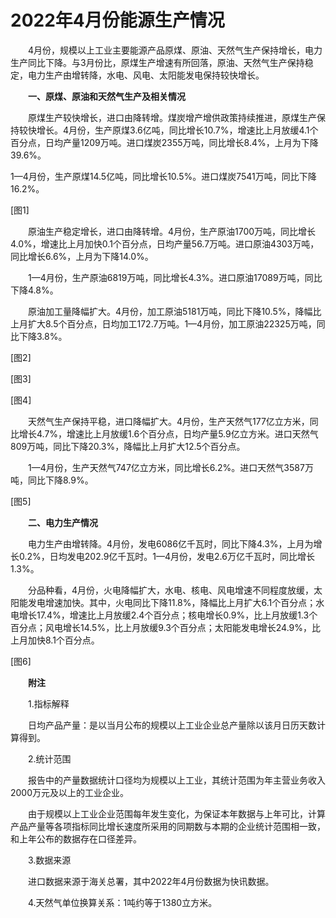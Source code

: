 # 2022年4月份能源生产情况

　　4月份，规模以上工业主要能源产品原煤、原油、天然气生产保持增长，电力生产同比下降。与3月份比，原煤生产增速有所回落，原油、天然气生产保持稳定，电力生产由增转降，水电、风电、太阳能发电保持较快增长。

　　**一、原煤、原油和天然气生产及相关情况**

　　原煤生产较快增长，进口由降转增。煤炭增产增供政策持续推进，原煤生产保持较快增长。4月份，生产原煤3.6亿吨，同比增长10.7%，增速比上月放缓4.1个百分点，日均产量1209万吨。进口煤炭2355万吨，同比增长8.4%，上月为下降39.6%。

1—4月份，生产原煤14.5亿吨，同比增长10.5%。进口煤炭7541万吨，同比下降16.2%。

\[图1\]

　　原油生产稳定增长，进口由降转增。4月份，生产原油1700万吨，同比增长4.0%，增速比上月加快0.1个百分点，日均产量56.7万吨。进口原油4303万吨，同比增长6.6%，上月为下降14.0%。

　　1—4月份，生产原油6819万吨，同比增长4.3%。进口原油17089万吨，同比下降4.8%。

　　原油加工量降幅扩大。4月份，加工原油5181万吨，同比下降10.5%，降幅比上月扩大8.5个百分点，日均加工172.7万吨。1—4月份，加工原油22325万吨，同比下降3.8%。

\[图2\]

\[图3\]

\[图4\]

　　天然气生产保持平稳，进口降幅扩大。4月份，生产天然气177亿立方米，同比增长4.7%，增速比上月放缓1.6个百分点，日均产量5.9亿立方米。进口天然气809万吨，同比下降20.3%，降幅比上月扩大12.5个百分点。

　　1—4月份，生产天然气747亿立方米，同比增长6.2%。进口天然气3587万吨，同比下降8.9%。

\[图5\]

　　**二、电力生产情况**

　　电力生产由增转降。4月份，发电6086亿千瓦时，同比下降4.3%，上月为增长0.2%，日均发电202.9亿千瓦时。1—4月份，发电2.6万亿千瓦时，同比增长1.3%。

　　分品种看，4月份，火电降幅扩大，水电、核电、风电增速不同程度放缓，太阳能发电增速加快。其中，火电同比下降11.8%，降幅比上月扩大6.1个百分点；水电增长17.4%，增速比上月放缓2.4个百分点；核电增长0.9%，比上月放缓1.3个百分点；风电增长14.5%，比上月放缓9.3个百分点；太阳能发电增长24.9%，比上月加快8.1个百分点。

\[图6\]

　　**附注**

　　1.指标解释

　　日均产品产量：是以当月公布的规模以上工业企业总产量除以该月日历天数计算得到。

　　2.统计范围

　　报告中的产量数据统计口径均为规模以上工业，其统计范围为年主营业务收入2000万元及以上的工业企业。

　　由于规模以上工业企业范围每年发生变化，为保证本年数据与上年可比，计算产品产量等各项指标同比增长速度所采用的同期数与本期的企业统计范围相一致，和上年公布的数据存在口径差异。

　　3.数据来源

　　进口数据来源于海关总署，其中2022年4月份数据为快讯数据。

　　4.天然气单位换算关系：1吨约等于1380立方米。